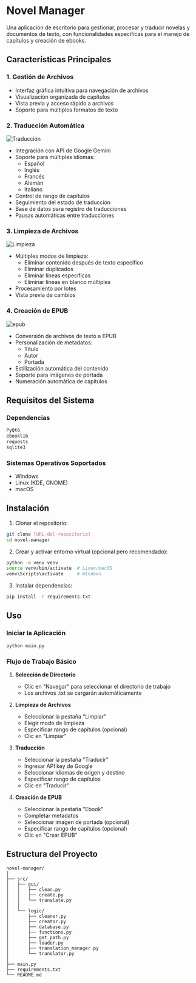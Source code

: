 # Novel Manager

Una aplicación de escritorio para gestionar, procesar y traducir novelas y documentos de texto, con funcionalidades específicas para el manejo de capítulos y creación de ebooks.

## Características Principales

### 1. Gestión de Archivos
- Interfaz gráfica intuitiva para navegación de archivos
- Visualización organizada de capítulos
- Vista previa y acceso rápido a archivos
- Soporte para múltiples formatos de texto

### 2. Traducción Automática

![Traducción](../assets/translate.webp)

- Integración con API de Google Gemini
- Soporte para múltiples idiomas:
  - Español
  - Inglés
  - Francés
  - Alemán
  - Italiano
- Control de rango de capítulos
- Seguimiento del estado de traducción
- Base de datos para registro de traducciones
- Pausas automáticas entre traducciones

### 3. Limpieza de Archivos

![Limpieza](../assets/clean.webp)

- Múltiples modos de limpieza:
  - Eliminar contenido después de texto específico
  - Eliminar duplicados
  - Eliminar líneas específicas
  - Eliminar líneas en blanco múltiples
- Procesamiento por lotes
- Vista previa de cambios

### 4. Creación de EPUB

![epub](../assets/ebook.webp)

- Conversión de archivos de texto a EPUB
- Personalización de metadatos:
  - Título
  - Autor
  - Portada
- Estilización automática del contenido
- Soporte para imágenes de portada
- Numeración automática de capítulos

## Requisitos del Sistema

### Dependencias
```bash
PyQt6
ebooklib
requests
sqlite3
```

### Sistemas Operativos Soportados
- Windows
- Linux (KDE, GNOME)
- macOS

## Instalación

1. Clonar el repositorio:
```bash
git clone [URL-del-repositorio]
cd novel-manager
```

2. Crear y activar entorno virtual (opcional pero recomendado):
```bash
python -m venv venv
source venv/bin/activate  # Linux/macOS
venv\Scripts\activate     # Windows
```

3. Instalar dependencias:
```bash
pip install -r requirements.txt
```

## Uso

### Iniciar la Aplicación
```bash
python main.py
```

### Flujo de Trabajo Básico

1. **Selección de Directorio**
   - Clic en "Navegar" para seleccionar el directorio de trabajo
   - Los archivos .txt se cargarán automáticamente

2. **Limpieza de Archivos**
   - Seleccionar la pestaña "Limpiar"
   - Elegir modo de limpieza
   - Especificar rango de capítulos (opcional)
   - Clic en "Limpiar"

3. **Traducción**
   - Seleccionar la pestaña "Traducir"
   - Ingresar API key de Google
   - Seleccionar idiomas de origen y destino
   - Especificar rango de capítulos
   - Clic en "Traducir"

4. **Creación de EPUB**
   - Seleccionar la pestaña "Ebook"
   - Completar metadatos
   - Seleccionar imagen de portada (opcional)
   - Especificar rango de capítulos (opcional)
   - Clic en "Crear EPUB"

## Estructura del Proyecto

```
novel-manager/
│
├── src/
│   ├── gui/
│   │   ├── clean.py
│   │   ├── create.py
│   │   └── translate.py
│   │
│   └── logic/
│       ├── cleaner.py
│       ├── creator.py
│       ├── database.py
│       ├── functions.py
│       ├── get_path.py
│       ├── loader.py
│       ├── translation_manager.py
│       └── translator.py
│
├── main.py
├── requirements.txt
└── README.md
```
